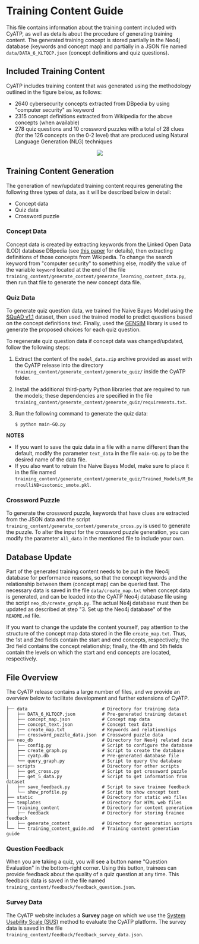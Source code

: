 
# Training Content Guide

This file contains information about the training content included
with CyATP, as well as details about the procedure of generating
training content. The generated training concept is stored partially
in the Neo4j database (keywords and concept map) and partially in a
JSON file named `data/DATA_6_KLTQCP.json` (concept definitions and
quiz questions).


## Included Training Content

CyATP includes training content that was generated using the
methodology outlined in the figure below, as follows:
* 2640 cybersecurity concepts extracted from DBpedia by using
  "computer security" as keyword
* 2315 concept definitions extracted from Wikipedia for the above
  concepts (when available)
* 278 quiz questions and 10 crossword puzzles with a total of 28 clues
  (for the 126 concepts on the 0-2 level) that are produced using
  Natural Language Generation (NLG) techniques

<div align=center><img src='https://github.com/crond-jaist/CyATP/blob/master/static/images/training_content_overview.png'></div>


## Training Content Generation

The generation of new/updated training content requires generating the
following three types of data, as it will be described below in
detail:
* Concept data
* Quiz data
* Crossword puzzle

### Concept Data

Concept data is created by extracting keywords from the Linked Open
Data (LOD) database DBpedia (see [this
paper](http://hdl.handle.net/10119/15928) for details), then
extracting definitions of those concepts from Wikipedia. To change the
search keyword from "computer security" to something else, modify the
value of the variable `keyword` located at the end of the file
`training_content/generate_content/generate_learning_content_data.py`,
then run that file to generate the new concept data file.

### Quiz Data

To generate quiz question data, we trained the Naive Bayes Model using
the [SQuAD v1.1](https://rajpurkar.github.io/SQuAD-explorer/) dataset,
then used the trained model to predict questions based on the concept
definitions text. Finally, used the
[GENSIM](https://radimrehurek.com/gensim/) library is used to generate
the proposed choices for each quiz question.

To regenerate quiz question data if concept data was changed/updated,
follow the following steps:

1. Extract the content of the `model_data.zip` archive provided as
asset with the CyATP release into the directory
`training_content/generate_content/generate_quiz/` inside the CyATP
folder.

2. Install the additional third-party Python libraries that are
required to run the models; these dependencies are specified in the
file
`training_content/generate_content/generate_quiz/requirements.txt`.

3. Run the following command to generate the quiz data:
   ```
   $ python main-GQ.py
   ```

**NOTES**
* If you want to save the quiz data in a file with a name different
than the default, modify the parameter `text_data` in the file
`main-GQ.py` to be the desired name of the data file.
* If you also want to retrain the Naive Bayes Model, make sure to
place it in the file named
`training_content/generate_content/generate_quiz/Trained_Models/M_BernoulliNB+isotonic_smote.pkl`.

### Crossword Puzzle

To generate the crossword puzzle, keywords that have clues are
extracted from the JSON data and the script
`training_content/generate_content/generate_cross.py` is used to
generate the puzzle. To alter the input for the crossword puzzle
generation, you can modify the parameter `All_data` in the mentioned
file to include your own.


## Database Update

Part of the generated training content needs to be put in the Neo4j
database for performance reasons, so that the concept keywords and the
relationship between them (concept map) can be queried fast. The
necessary data is saved in the file `data/create_map.txt` when concept
data is generated, and can be loaded into the CyATP Neo4j database
file using the script `neo_db/create_graph.py`. The actual Ne4j
database must then be updated as described at step "3. Set up the
Neo4j database" of the `README.md` file.

If you want to change the update the content yourself, pay attention
to the structure of the concept map data stored in the file
`create_map.txt`. Thus, the 1st and 2nd fields contain the start and
end concepts, respectively; the 3rd field contains the concept
relationship; finally, the 4th and 5th fields contain the levels on
which the start and end concepts are located, respectively.


## File Overview

The CyATP release contains a large number of files, and we provide an
overview below to facilitate development and further extensions of
CyATP.
```
├── data                            # Directory for training data
│   ├── DATA_6_KLTQCP.json          # Pre-generated training dataset
│   ├── concept_map.json            # Concept map data
│   ├── concept_text.json           # Concept text data
│   ├── create_map.txt              # Keywords and relationships
│   ├── crossword_puzzle_data.json  # Crossword puzzle data
├── neo_db                          # Directory for Neo4j related data
│   ├── config.py                   # Script to configure the database
│   ├── create_graph.py             # Script to create the database
│   ├── cyatp.db                    # Pre-generated database file
│   └── query_graph.py              # Script to query the database
├── scripts                         # Directory for other scripts
│   ├── get_cross.py                # Script to get crossword puzzle
│   ├── get_5_data.py               # Script to get information from dataset
│   ├── save_feedback.py            # Script to save trainee feedback
│   └── show_profile.py             # Script to show concept text
├── static                          # Directory for static web files
├── templates                       # Directory for HTML web files
├── training_content                # Directory for content generation
│   ├── feedback                    # Directory for storing trainee feedback
│   ├── generate_content            # Directory for generation scripts
└── └── training_content_guide.md   # Training content generation guide
```

### Question Feedback

When you are taking a quiz, you will see a button name "Question
Evaluation" in the bottom-right corner. Using this button, trainees
can provide feedback about the quality of a quiz question at any
time. This feedback data is saved in the file named
`training_content/feedback/feedback_question.json`.

### Survey Data

The CyATP website includes a **Survey** page on which we use the
[System Usability Scale
(SUS)](https://www.usability.gov/how-to-and-tools/methods/system-usability-scale.html)
method to evaluate the CyATP platform. The survey data is saved in the
file `training_content/feedback/feedback_survey_data.json`.
